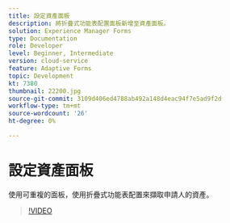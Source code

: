 ```yaml
---
title: 設定資產面板
description: 將折疊式功能表配置面板新增至資產面板。
solution: Experience Manager Forms
type: Documentation
role: Developer
level: Beginner, Intermediate
version: cloud-service
feature: Adaptive Forms
topic: Development
kt: 7380
thumbnail: 22200.jpg
source-git-commit: 3109d406ed4788ab492a148d4eac94f7e5ad9f2d
workflow-type: tm+mt
source-wordcount: '26'
ht-degree: 0%

---
```



# 設定資產面板

使用可重複的面板，使用折疊式功能表配置來擷取申請人的資產。

>[!VIDEO](https://video.tv.adobe.com/v/336473?quality=9&learn=on)


